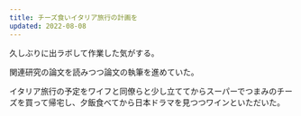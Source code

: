 ```yaml
---
title: チーズ食いイタリア旅行の計画を
updated: 2022-08-08
---
```


久しぶりに出ラボして作業した気がする。

関連研究の論文を読みつつ論文の執筆を進めていた。

イタリア旅行の予定をワイフと同僚らと少し立ててからスーパーでつまみのチーズを買って帰宅し、夕飯食べてから日本ドラマを見つつワインといただいた。
